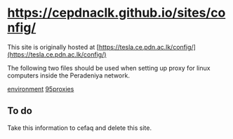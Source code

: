 # https://cepdnaclk.github.io/sites/config/

This site is originally hosted at [https://tesla.ce.pdn.ac.lk/config/](https://tesla.ce.pdn.ac.lk/config/)

The following two files should be used when setting up proxy for linux computers inside the Peradeniya network.

[environment](environment)
[95proxies](95proxies)

## To do

Take this information to cefaq and delete this site.